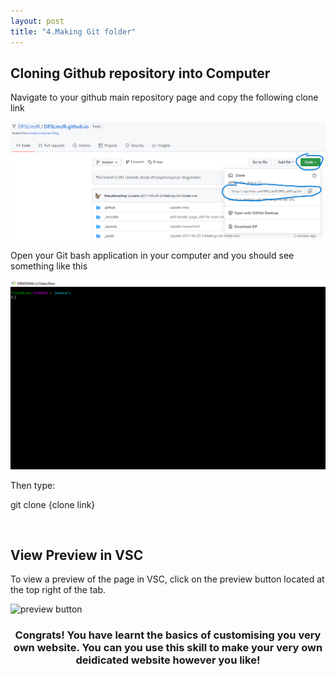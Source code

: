 ```yaml
---
layout: post
title: "4.Making Git folder"
---
```

<style>
h3 {text-align: center;}
</style>
<h2>Cloning Github repository into Computer</h2>
<p> Navigate to your github main repository page and copy the following clone link</p>
<img src= "https://github.com/DFSLimJR/DFSLimJR.github.io/blob/e831e6a1c003250f79feeb7b34c55c3bc7a667fd/images/cloning%20link.png" alt="github page">
<p>Open your Git bash application in your computer and you should see something like this</p>
<img src= "https://github.com/DFSLimJR/DFSLimJR.github.io/blob/e9cce14e96480f55ff4bd1d5513b4d94aa244a5c/images/add%20git%20folder.png" alt="git page">
<p>Then type:</p>
 
  git clone {clone link}
  
<br />
<h2>View Preview in VSC</h2>
<p>To view a preview of the page in VSC, click on the preview button located at the top right of the  tab.</p>
<img src= "https://dfslimjr.github.io/images/preview.png" alt="preview button">
<br />
<h3>Congrats! You have learnt the basics of customising you very own website. You can you use this skill to make your very own deidicated website
  however you like!</h3>
